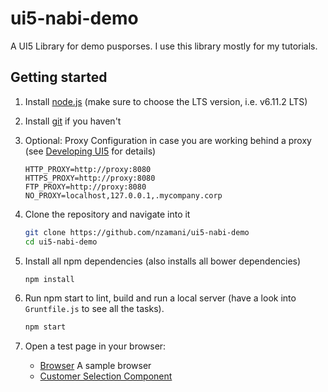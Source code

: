 # ui5-nabi-demo

A UI5 Library for demo pusporses. I use this library mostly for my tutorials.


## Getting started

1. Install [node.js](http://nodejs.org/) (make sure to choose the LTS version, i.e. v6.11.2 LTS)
    
1. Install [git](https://git-scm.com/) if you haven't

1. Optional: Proxy Configuration in case you are working behind a proxy (see [Developing UI5](https://github.com/SAP/openui5/blob/master/docs/developing.md) for details)
	
	```
	HTTP_PROXY=http://proxy:8080
	HTTPS_PROXY=http://proxy:8080
	FTP_PROXY=http://proxy:8080
	NO_PROXY=localhost,127.0.0.1,.mycompany.corp
	```


1. Clone the repository and navigate into it

	```sh
	git clone https://github.com/nzamani/ui5-nabi-demo
	cd ui5-nabi-demo
	```

1. Install all npm dependencies (also installs all bower dependencies)

	```sh
	npm install
	```

1. Run npm start to lint, build and run a local server (have a look into `Gruntfile.js` to see all the tasks).

	```sh
	npm start
	```

1. Open a test page in your browser:
	- [Browser](http://localhost:8080/test-resources/ui5lab/browser/index.html) A sample browser
	- [Customer Selection Component](http://localhost:8080/test-resources/nabi/demo/CustomerSelection.html)

